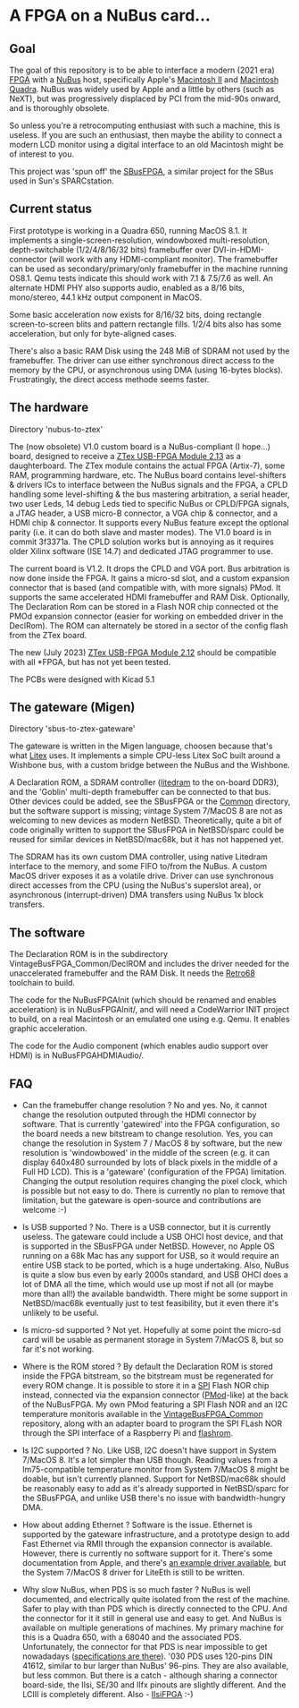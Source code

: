 # A FPGA on a NuBus card...

## Goal

The goal of this repository is to be able to interface a modern (2021 era) [FPGA](https://en.wikipedia.org/wiki/Field-programmable_gate_array) with a [NuBus](https://en.wikipedia.org/wiki/NuBus) host, specifically Apple's [Macintosh II](https://en.wikipedia.org/wiki/Macintosh_II_family) and [Macintosh Quadra](https://en.wikipedia.org/wiki/Macintosh_Quadra). NuBus was widely used by Apple and a little by others (such as NeXT), but was progressively displaced by PCI from the mid-90s onward, and is thoroughly obsolete.

So unless you're a retrocomputing enthusiast with such a machine, this is useless. If you are such an enthusiast, then maybe the ability to connect a modern LCD monitor using a digital interface to an old Macintosh might be of interest to you.

This project was 'spun off' the [SBusFPGA](https://github.com/rdolbeau/SBusFPGA), a similar project for the SBus used in Sun's SPARCstation.

## Current status

First prototype is working in a Quadra 650, running MacOS 8.1. It implements a single-screen-resolution, windowboxed multi-resolution, depth-switchable (1/2/4/8/16/32 bits) framebuffer over DVI-in-HDMI-connector (will work with any HDMI-compliant monitor). The framebuffer can be used as secondary/primary/only framebuffer in the machine running OS8.1. Qemu tests indicate this should work with 7.1 & 7.5/7.6 as well. An alternate HDMI PHY also supports audio, enabled as a 8/16 bits, mono/stereo, 44.1 kHz output component in MacOS.

Some basic acceleration now exists for 8/16/32 bits, doing rectangle screen-to-screen blits and pattern rectangle fills. 1/2/4 bits also has some acceleration, but only for byte-aligned cases.

There's also a basic RAM Disk using the 248 MiB of SDRAM not used by the framebuffer. The driver can use either synchronous direct access to the memory by the CPU, or asynchronous using DMA (using 16-bytes blocks). Frustratingly, the direct access methode seems faster.

## The hardware

Directory 'nubus-to-ztex'

The (now obsolete) V1.0 custom board is a NuBus-compliant (I hope...) board, designed to receive a [ZTex USB-FPGA Module 2.13](https://www.ztex.de/usb-fpga-2/usb-fpga-2.13.e.html) as a daughterboard. The ZTex module contains the actual FPGA (Artix-7), some RAM, programming hardware, etc. The NuBus board contains level-shifters & drivers ICs to interface between the NuBus signals and the FPGA, a CPLD handling some level-shifting & the bus mastering arbitration, a serial header, two user Leds, 14 debug Leds tied to specific NuBus or CPLD/FPGA signals, a JTAG header, a USB micro-B connector, a VGA chip & connector, and a HDMI chip & connector. It supports every NuBus feature except the optional parity (i.e. it can do both slave and master modes). The V1.0 board is in commit 3f3371a. The CPLD solution works but is annoying as it requires older Xilinx software (ISE 14.7) and dedicated JTAG programmer to use.

The current board is V1.2. It drops the CPLD and VGA port. Bus arbitration is now done inside the FPGA. It gains a micro-sd slot, and a custom expansion connector that is based (and compatible with, with more signals) PMod. It supports the same accelerated HDMI framebuffer and RAM Disk. Optionally, The Declaration Rom can be stored in a Flash NOR chip connected ot the PMOd expansion connector (easier for working on embedded driver in the DeclRom). The ROM can alternately be stored in a sector of the config flash from the ZTex board.

The new (July 2023) [ZTex USB-FPGA Module 2.12](https://www.ztex.de/usb-fpga-2/usb-fpga-2.12.e.html) should be compatible with all *FPGA, but has not yet been tested.

The PCBs were designed with Kicad 5.1


## The gateware (Migen)

Directory 'sbus-to-ztex-gateware'

The gateware is written in the Migen language, choosen because that's what [Litex](https://github.com/enjoy-digital/litex/) uses.
It implements a simple CPU-less Litex SoC built around a Wishbone bus, with a custom bridge between the NuBus and the Wishbone.

A Declaration ROM, a SDRAM controller ([litedram](https://github.com/enjoy-digital/litedram) to the on-board DDR3), and the 'Goblin' multi-depth framebuffer can be connected to that bus. Other devices could be added, see the SBusFPGA or the [Common](https://github.com/rdolbeau/VintageBusFPGA_Common) directory, but the software support is missing; vintage System 7/MacOS 8 are not as welcoming to new devices as modern NetBSD. Theoretically, quite a bit of code originally written to support the SBusFPGA in NetBSD/sparc could be reused for similar devices in NetBSD/mac68k, but it has not happened yet.

The SDRAM has its own custom DMA controller, using native Litedram interface to the memory, and some FIFO to/from the NuBus. A custom MacOS driver exposes it as a volatile drive. Driver can use synchronous direct accesses from the CPU (using the NuBus's superslot area), or asynchronous (interrupt-driven) DMA transfers using NuBus 1x block transfers.

## The software

The Declaration ROM is in the subdirectory VintageBusFPGA_Common/DeclROM and includes the driver needed for the unaccelerated framebuffer and the RAM Disk. It needs the [Retro68](https://github.com/autc04/Retro68) toolchain to build.

The code for the NuBusFPGAInit (which should be renamed and enables acceleration) is in NuBusFPGAInit/, and will need a CodeWarrior INIT project to build, on a real Macintosh or an emulated one using e.g. Qemu. It enables graphic acceleration.

The code for the Audio component (which enables audio support over HDMI) is in NuBusFPGAHDMIAudio/.

## FAQ

* Can the framebuffer change resolution ?
 No and yes. No, it cannot change the resolution outputed through the HDMI connector by software. That is currently 'gatewired' into the FPGA configuration, so the board needs a new bitstream to change resolution. Yes, you can change the resolution in System 7 / MacOS 8 by software, but the new resolution is 'windowbowed' in the middle of the screen (e.g. it can display 640x480 surrounded by lots of black pixels in the middle of a Full HD LCD).
 This is a 'gateware' (configuration of the FPGA) limitation. Changing the output resolution requires changing the pixel clock, which is possible but not easy to do. There is currently no plan to remove that limitation, but the gateware is open-source and contributions are welcome :-)

* Is USB supported ?
 No. There is a USB connector, but it is currently useless. The gateware could include a USB OHCI host device, and that is supported in the SBusFPGA under NetBSD. However, no Apple OS running on a 68k Mac has any support for USB, so it would require an entire USB stack to be ported, which is a huge undertaking. Also, NuBus is quite a slow bus even by early 2000s standard, and USB OHCI does a lot of DMA all the time, which would use up most if not all (or maybe more than all!) the available bandwidth. There might be some support in NetBSD/mac68k eventually just to test feasibility, but it even there it's unlikely to be useful.

* Is micro-sd supported ?
 Not yet. Hopefully at some point the micro-sd card will be usable as permanent storage in System 7/MacOS 8, but so far it's not working.

* Where is the ROM stored ?
 By default the Declaration ROM is stored inside the FPGA bitstream, so the bitstream must be regenerated for every ROM change. It is possible to store it in a [SPI](https://en.wikipedia.org/wiki/Serial_Peripheral_Interface) Flash NOR chip instead, connected via the expansion connector ([PMod](https://digilent.com/reference/pmod/start)-like) at the back of the NuBusFPGA. My own PMod featuring a SPI Flash NOR and an I2C temperature monitoris available in the [VintageBusFPGA_Common](https://github.com/rdolbeau/VintageBusFPGA_Common) repository, along with an adapter board to program the SPI FLash NOR through the SPI interface of a Raspberry Pi and [flashrom](https://www.flashrom.org/Flashrom).

* Is I2C supported ?
 No. Like USB, I2C doesn't have support in System 7/MacOS 8. It's a lot simpler than USB though. Reading values from a lm75-compatible temperature monitor from System 7/MacOS 8 might be doable, but isn't currently planned. Support for NetBSD/mac68k should be reasonably easy to add as it's already supported in NetBSD/sparc for the SBusFPGA, and unlike USB there's no issue with bandwidth-hungry DMA.

* How about adding Ethernet ?
 Software is the issue. Ethernet is supported by the gateware infrastructure, and a prototype design to add Fast Ethernet via RMII through the expansion connector is available. However, there is currently no software support for it. There's some documentation from Apple, and there's [an example driver available](http://www.mactcp.org.nz/ethernet.html), but the System 7/MacOS 8 driver for LiteEth is still to be written.

* Why slow NuBus, when PDS is so much faster ?
 NuBus is well documented, and electrically quite isolated from the rest of the machine. Safer to play with than PDS which is directly connected to the CPU. And the connector for it it still in general use and easy to get. And NuBus is available on multiple generations of machines.
 My primary machine for this is a Quadra 650, with a 68040 and the associated PDS. Unfortunately, the connector for that PDS is near impossible to get nowadadays ([specifications are there](https://tinkerdifferent.com/resources/specifications-for-the-quadra-pds-connector.124/)). '030 PDS uses 120-pins DIN 41612, similar to bur larger than NuBus' 96-pins. They are also available, but less common. But there is a catch - although sharing a connector board-side, the IIsi, SE/30 and IIfx pinouts are slightly different. And the LCIII is completely different.
 Also - [IIsiFPGA](https://github.com/rdolbeau/IIsiFPGA) :-)
